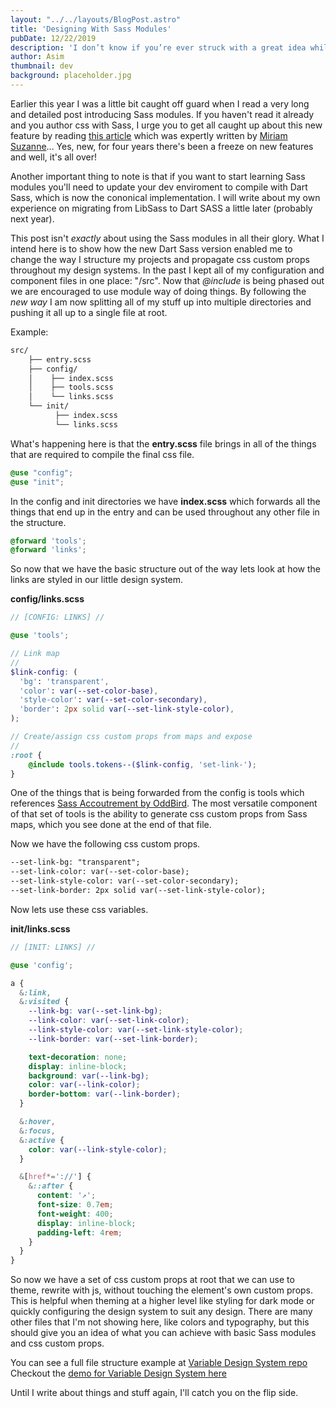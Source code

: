 ```yaml
---
layout: "../../layouts/BlogPost.astro"
title: 'Designing With Sass Modules'
pubDate: 12/22/2019
description: 'I don’t know if you’re ever struck with a great idea while you’re in the shower but it seems to happen to me more often than not these days. Between family life, work life, unpredictable issues with the house, kid getting sick, pets needing to go to the vet, babysitters falling ill, a whole myriad of priority problems arising seemingly out of the thin air; The free time that I used to have has shrunk down to maybe, possibly, a half hour a day.'
author: Asim
thumbnail: dev
background: placeholder.jpg
---
```


Earlier this year I was a little bit caught off guard when I read a very long and detailed post introducing Sass modules. If you haven't read it already and you author css with Sass, I urge you to get all caught up about this new feature by reading [this article](https://css-tricks.com/introducing-sass-modules/?target=_blank&rel=noopener,noreferrer "Introducing SASS Modules") which was expertly written by [Miriam Suzanne](https://twitter.com/mirisuzanne?target=_blank&rel=noopener,noreferrer "Mirriam Suzanne Twitter Profile")... Yes, new, for four years there's been a freeze on new features and well, it's all over!

Another important thing to note is that if you want to start learning Sass modules you'll need to update your dev enviroment to compile with Dart Sass, which is now the cononical implementation. I will write about my own experience on migrating from LibSass to Dart SASS a little later (probably next year).

This post isn't _exactly_ about using the Sass modules in all their glory. What I intend here is to show how the new Dart Sass version enabled me to change the way I structure my projects and propagate css custom props throughout my design systems. In the past I kept all of my configuration and component files in one place: "/src". Now that _@include_ is being phased out we are encouraged to use module way of doing things. By following the _new way_ I am now splitting all of my stuff up into multiple directories and pushing it all up to a single file at root. 

Example:

```html
src/
    ├── entry.scss
    ├── config/
    │    ├── index.scss
    │    ├── tools.scss
    │    └── links.scss
    └── init/
          ├── index.scss
          └── links.scss
```

What's happening here is that the **entry.scss** file brings in all of the things that are required to compile the final css file.

```scss
@use "config";
@use "init";
```

In the config and init directories we have **index.scss** which forwards all the things that end up in the entry and can be used throughout any other file in the structure.

```scss
@forward 'tools';
@forward 'links';
```

So now that we have the basic structure out of the way lets look at how the links are styled in our little design system.

**config/links.scss**

```scss
// [CONFIG: LINKS] //

@use 'tools';

// Link map
// 
$link-config: (
  'bg': 'transparent',
  'color': var(--set-color-base),
  'style-color': var(--set-color-secondary),
  'border': 2px solid var(--set-link-style-color),
);

// Create/assign css custom props from maps and expose
//  
:root {
    @include tools.tokens--($link-config, 'set-link-');
}
```

One of the things that is being forwarded from the config is tools which references [Sass Accoutrement by OddBird](https://www.oddbird.net/accoutrement/docs/?target=_blank&rel=noopener,noreferrer "SASS Accoutrement by OddBird"). The most versatile component of that set of tools is the ability to generate css custom props from Sass maps, which you see done at the end of that file.

Now we have the following css custom props.

```html
--set-link-bg: "transparent";
--set-link-color: var(--set-color-base);
--set-link-style-color: var(--set-color-secondary);
--set-link-border: 2px solid var(--set-link-style-color);
```

Now lets use these css variables.

**init/links.scss**

```scss
// [INIT: LINKS] //

@use 'config';

a {
  &:link,
  &:visited {
    --link-bg: var(--set-link-bg);
    --link-color: var(--set-link-color);
    --link-style-color: var(--set-link-style-color);
    --link-border: var(--set-link-border);

    text-decoration: none;
    display: inline-block;
    background: var(--link-bg);
    color: var(--link-color);
    border-bottom: var(--link-border);
  }

  &:hover,
  &:focus,
  &:active {
    color: var(--link-style-color);
  }

  &[href*='://'] {
    &::after {
      content: '↗';
      font-size: 0.7em;
      font-weight: 400;
      display: inline-block;
      padding-left: 4rem;
    }
  }
}
```

So now we have a set of css custom props at root that we can use to theme, rewrite with js, without touching the element's own custom props. This is helpful when theming at a higher level like styling for dark mode or quickly configuring the design system to suit any design. There are many other files that I'm not showing here, like colors and typography, but this should give you an idea of what you can achieve with basic Sass modules and css custom props.

You can see a full file structure example at [Variable Design System repo](https://github.com/asimanov/variable-design-system?target=_blank&rel=noopener,noreferrer "Variable Design System GitHub repo")
Checkout the [demo for Variable Design System here](https://simanov.dev/vds/?target=_blank&rel=noopener,noreferrer "Variable Design System Demo")

Until I write about things and stuff again, I'll catch you on the flip side. 